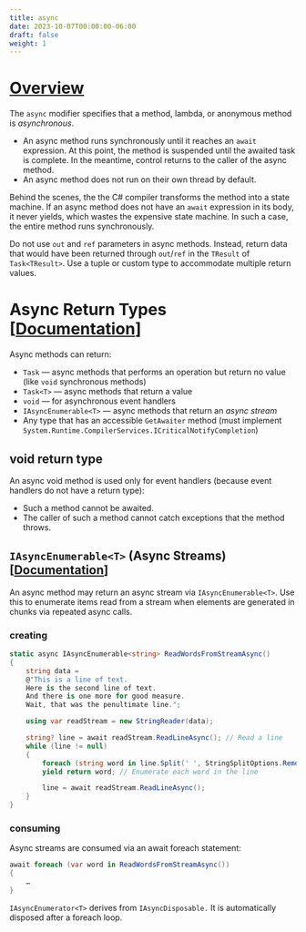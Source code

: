 ```yaml
---
title: async
date: 2023-10-07T00:00:00-06:00
draft: false
weight: 1
---
```


# [Overview](https://learn.microsoft.com/en-us/dotnet/csharp/language-reference/keywords/async)  

The `async` modifier specifies that a method, lambda, or anonymous method is *asynchronous*. 
- An async method runs synchronously until it reaches an `await` expression. At this point, the method is suspended
until the awaited task is complete. In the meantime, control returns to the caller of the async method.
- An async method does not run on their own thread by default.

Behind the scenes, the the C# compiler transforms the method into a state machine. If an async method does not have
an `await` expression in its body, it never yields, which wastes the expensive state machine. In such a case, the 
entire method runs synchronously.

Do not use `out` and `ref` parameters in async methods. Instead, return data that would have been returned through `out`/`ref` in the `TResult` of `Task<TResult>`. 
Use a tuple or custom type to accommodate multiple return values.

# Async Return Types [[Documentation](https://learn.microsoft.com/en-us/dotnet/csharp/asynchronous-programming/async-return-types)]  

Async methods can return:
- `Task` — async methods that performs an operation but return no value (like `void` synchronous methods)
- `Task<T>` — async methods that return a value
- `void` — for asynchronous event handlers
- `IAsyncEnumerable<T>` — async methods that return an *async stream*
- Any type that has an accessible `GetAwaiter` method (must implement `System.Runtime.CompilerServices.ICriticalNotifyCompletion`)

## void return type
An async void method is used only for event handlers (because event handlers do not have a return type):
- Such a method cannot be awaited.
- The caller of such a method cannot catch exceptions that the method throws.

## `IAsyncEnumerable<T>` (Async Streams) [[Documentation](https://learn.microsoft.com/en-us/dotnet/csharp/asynchronous-programming/async-return-types#async-streams-with-iasyncenumerablet)]  

An async method may return an async stream via `IAsyncEnumerable<T>`.
Use this to enumerate items read from a stream when elements are generated in chunks via repeated async calls.

### creating
```cs
static async IAsyncEnumerable<string> ReadWordsFromStreamAsync()
{
    string data =
    @"This is a line of text.
    Here is the second line of text.
    And there is one more for good measure.
    Wait, that was the penultimate line.";

    using var readStream = new StringReader(data);

    string? line = await readStream.ReadLineAsync(); // Read a line
    while (line != null)
    {
        foreach (string word in line.Split(' ', StringSplitOptions.RemoveEmptyEntries))
        yield return word; // Enumerate each word in the line

        line = await readStream.ReadLineAsync();
    }
}
```
### consuming
Async streams are consumed via an await foreach statement:
```cs
await foreach (var word in ReadWordsFromStreamAsync())
{
    …
}
```

`IAsyncEnumerator<T>` derives from `IAsyncDisposable.` It is automatically disposed after a foreach loop.